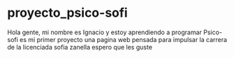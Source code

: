 # proyecto_psico-sofi
Hola gente, mi nombre es Ignacio y estoy aprendiendo a programar
Psico-sofi es mi primer proyecto 
una pagina web pensada para impulsar la carrera de la licenciada sofia zanella 
espero que les guste

